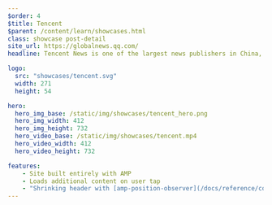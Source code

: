 ```yaml
---
$order: 4
$title: Tencent
$parent: /content/learn/showcases.html
class: showcase post-detail
site_url: https://globalnews.qq.com/
headline: Tencent News is one of the largest news publishers in China, from Tencent Group. They rebuilt their international edition entirely with AMP, to serve global readers with a great user experience. The site is fast, interactive with many dynamic elements, and efficient to maintain performance. 

logo:
  src: "showcases/tencent.svg"
  width: 271
  height: 54

hero:
  hero_img_base: /static/img/showcases/tencent_hero.png
  hero_img_width: 412
  hero_img_height: 732
  hero_video_base: /static/img/showcases/tencent.mp4
  hero_video_width: 412
  hero_video_height: 732

features:
    - Site built entirely with AMP
    - Loads additional content on user tap
    - "Shrinking header with [amp-position-observer](/docs/reference/components/amp-position-observer.html)"
---
```

